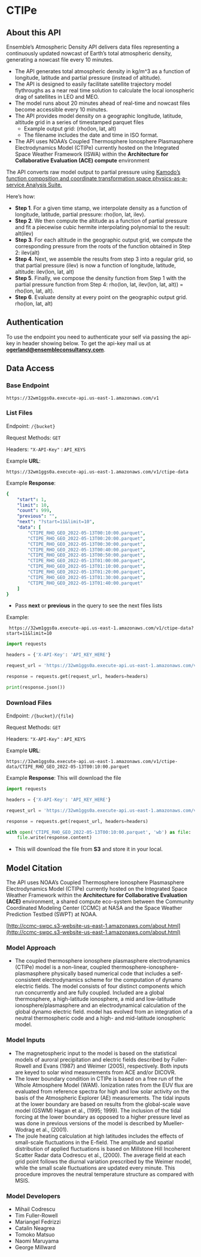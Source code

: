 # CTIPe

## About this API

Ensemble’s Atmospheric Density API delivers data files representing a continuously updated nowcast of Earth’s total atmospheric density, generating a nowcast file every 10 minutes.

* The API generates total atmospheric density in kg/m^3 as a function of longitude, latitude and partial pressure (instead of altitude). 
* The API is designed to easily facilitate satellite trajectory model flythroughs as a near real time solution to calculate the local ionospheric drag of satellites in LEO and MEO. 
* The model runs about 20 minutes ahead of real-time and nowcast files become accessible every 10 minutes. 
* The API provides model density on a geographic longitude, latitude, altitude grid in a series of timestamped parquet files 
    * Example output grid: (rho(lon, lat, alt)
    * The filename includes the date and time in ISO format.
* The API uses NOAA’s Coupled Thermosphere Ionosphere Plasmasphere Electrodynamics Model (CTIPe) currently hosted on the Integrated Space Weather Framework (ISWA) within the **Architecture for Collaborative Evaluation (ACE) compute** environment

The API converts raw model output to partial pressure using [Kamodo’s function composition and coordinate transformation space physics-as-a-service Analysis Suite.](https://ccmc.gsfc.nasa.gov/Kamodo/)

Here’s how:

  * **Step 1**. For a given time stamp, we interpolate density as a function of longitude, latitude, partial pressure: rho(lon, lat, ilev).
  * **Step 2**. We then compute the altitude as a function of partial pressure and fit a piecewise cubic hermite interpolating polynomial to the result: alt(ilev)
  * **Step 3**. For each altitude in the geographic output grid,  we compute the corresponding pressure from the roots of the function obtained in Step 2: ilev(alt)
  * **Step 4**. Next, we assemble the results from step 3 into a regular grid, so that partial pressure (ilev) is now a function of longitude, latitude, altitude: ilev(lon, lat, alt)
  * **Step 5**. Finally, we compose the density function from Step 1 with the partial pressure function from Step 4: rho(lon, lat, ilev(lon, lat, alt)) = rho(lon, lat, alt).
  * **Step 6**. Evaluate density at every point on the geographic output grid. rho(lon, lat, alt)

## Authentication

To use the endpoint you need to authenticate your self via passing the api-key in header showing below. To get the api-key mail us at [**ogerland@ensembleconsultancy.com**](mailto:ogerland@ensembleconsultancy.com).

## Data Access

### Base Endpoint

    https://32wm1ggs0a.execute-api.us-east-1.amazonaws.com/v1

### List Files

Endpoint: `/{bucket}`

Request Methods: `GET`

Headers: `"X-API-Key"` : `API_KEYS`

Example **URL**:
    
    https://32wm1ggs0a.execute-api.us-east-1.amazonaws.com/v1/ctipe-data

Example **Response**: 
```yaml
{
    "start": 1,
    "limit": 10,
    "count": 999,
    "previous": "",
    "next": "?start=11&limit=10",
    "data": [
        "CTIPE_RHO_GEO_2022-05-13T00:10:00.parquet",
        "CTIPE_RHO_GEO_2022-05-13T00:20:00.parquet",
        "CTIPE_RHO_GEO_2022-05-13T00:30:00.parquet",
        "CTIPE_RHO_GEO_2022-05-13T00:40:00.parquet",
        "CTIPE_RHO_GEO_2022-05-13T00:50:00.parquet",
        "CTIPE_RHO_GEO_2022-05-13T01:00:00.parquet",
        "CTIPE_RHO_GEO_2022-05-13T01:10:00.parquet",
        "CTIPE_RHO_GEO_2022-05-13T01:20:00.parquet",
        "CTIPE_RHO_GEO_2022-05-13T01:30:00.parquet",
        "CTIPE_RHO_GEO_2022-05-13T01:40:00.parquet"
    ]
}
```


- Pass **next** or **previous** in the query to see the next files lists 

Example:

     https://32wm1ggs0a.execute-api.us-east-1.amazonaws.com/v1/ctipe-data?start=11&limit=10


```python
import requests

headers = {'X-API-Key': 'API_KEY_HERE'}

request_url = 'https://32wm1ggs0a.execute-api.us-east-1.amazonaws.com/v1/ctipe-data'

response = requests.get(request_url, headers=headers)

print(response.json())
```



### Download Files 

Endpoint: `/{bucket}/{file}`

Request Methods: `GET`

Headers: `"X-API-Key"` : `API_KEYS`


Example **URL**: 

    https://32wm1ggs0a.execute-api.us-east-1.amazonaws.com/v1/ctipe-data/CTIPE_RHO_GEO_2022-05-13T00:10:00.parquet

Example **Response**:  This will download the file

```python
import requests

headers = {'X-API-Key': 'API_KEY_HERE'}

request_url = 'https://32wm1ggs0a.execute-api.us-east-1.amazonaws.com/v1/ctipe-data/CTIPE_RHO_GEO_2022-05-13T00:10:00.parquet'

response = requests.get(request_url, headers=headers)

with open('CTIPE_RHO_GEO_2022-05-13T00:10:00.parquet', 'wb') as file:
    file.write(response.content)
```

- This will download the file from **S3** and store it in your local.

## Model Citation

The API uses NOAA’s Coupled Thermosphere Ionosphere Plasmasphere Electrodynamics Model (CTIPe) currently hosted on the Integrated Space Weather Framework within the **Architecture for Collaborative Evaluation (ACE)** environment, a shared compute eco-system between the Community Coordinated Modeling Center (CCMC) at NASA and the Space Weather Prediction Testbed (SWPT) at NOAA.

[http://ccmc-swpc.s3-website-us-east-1.amazonaws.com/about.html](http://ccmc-swpc.s3-website-us-east-1.amazonaws.com/about.html)

### Model Approach

* The coupled thermosphere ionosphere plasmasphere electrodynamics (CTIPe) model is a non-linear, coupled thermosphere-ionosphere-plasmasphere physically based numerical code that includes a self-consistent electrodynamics scheme for the computation of dynamo electric fields. The model consists of four distinct components which run concurrently and are fully coupled. Included are a global thermosphere, a high-latitude ionosphere, a mid and low-latitude ionosphere/plasmasphere and an electrodynamical calculation of the global dynamo electric field. model has evolved from an integration of a neutral thermospheric code and a high- and mid-latitude ionospheric model.

### Model Inputs

* The magnetospheric input to the model is based on the statistical models of auroral precipitation and electric fields described by Fuller-Rowell and Evans (1987) and Weimer (2005), respectively. Both inputs are keyed to solar wind measurements from ACE and/or DICOVR.
* The lower boundary condition in CTIPe is based on a free run of the Whole Atmosphere Model (WAM). Ionization rates from the EUV flux are evaluated from reference spectra for high and low solar activity on the basis of the Atmospheric Explorer (AE) measurements. The tidal inputs at the lower boundary are based on results from the global-scale wave model (GSWM) Hagan et al., (1995; 1999). The inclusion of the tidal forcing at the lower boundary as opposed to a higher pressure level as was done in previous versions of the model is described by Mueller-Wodrag et al., (2001).
* The joule heating calculation at high latitudes includes the effects of small-scale fluctuations in the E-field. The amplitude and spatial distribution of applied fluctuations is based on Millstone Hill Incoherent Scatter Radar data Codrescu et al., (2000). The average field at each grid point follows the diurnal variation prescribed by the Weimer model, while the small scale fluctuations are updated every minute. This procedure improves the neutral temperature structure as compared with MSIS.

### Model Developers

* Mihail Codrescu
* Tim Fuller-Rowell
* Mariangel Fedrizzi
* Catalin Neagrea
* Tomoko Matsuo
* Naomi Maruyama
* George Millward
